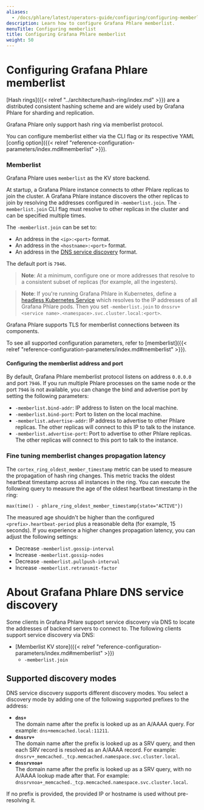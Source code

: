 ```yaml
---
aliases:
  - /docs/phlare/latest/operators-guide/configuring/configuring-memberlist/
description: Learn how to configure Grafana Phlare memberlist.
menuTitle: Configuring memberlist
title: Configuring Grafana Phlare memberlist
weight: 50
---
```


# Configuring Grafana Phlare memberlist

[Hash rings]({{< relref "../architecture/hash-ring/index.md" >}}) are a distributed consistent hashing scheme and are widely used by Grafana Phlare for sharding and replication.

Grafana Phlare only support hash ring via memberlist protocol.

You can configure memberlist either via the CLI flag or its respective YAML [config option]({{< relref "reference-configuration-parameters/index.md#memberlist" >}}).

### Memberlist

Grafana Phlare uses `memberlist` as the KV store backend.

At startup, a Grafana Phlare instance connects to other Phlare replicas to join the cluster.
A Grafana Phlare instance discovers the other replicas to join by resolving the addresses configured in `-memberlist.join`.
The `-memberlist.join` CLI flag must resolve to other replicas in the cluster and can be specified multiple times.

The `-memberlist.join` can be set to:

- An address in the `<ip>:<port>` format.
- An address in the `<hostname>:<port>` format.
- An address in the [DNS service discovery](#supported-discovery-modes) format.

The default port is `7946`.

> **Note**: At a minimum, configure one or more addresses that resolve to a consistent subset of replicas (for example, all the ingesters).

> **Note**: If you're running Grafana Phlare in Kubernetes, define a [headless Kubernetes Service](https://kubernetes.io/docs/concepts/services-networking/service/#headless-services) which resolves to the IP addresses of all Grafana Phlare pods. Then you set `-memberlist.join` to `dnssrv+<service name>.<namespace>.svc.cluster.local:<port>`.

Grafana Phlare supports TLS for memberlist connections between its components.

To see all supported configuration parameters, refer to [memberlist]({{< relref "reference-configuration-parameters/index.md#memberlist" >}}).

#### Configuring the memberlist address and port

By default, Grafana Phlare memberlist protocol listens on address `0.0.0.0` and port `7946`.
If you run multiple Phlare processes on the same node or the port `7946` is not available, you can change the bind and advertise port by setting the following parameters:

- `-memberlist.bind-addr`: IP address to listen on the local machine.
- `-memberlist.bind-port`: Port to listen on the local machine.
- `-memberlist.advertise-addr`: IP address to advertise to other Phlare replicas. The other replicas will connect to this IP to talk to the instance.
- `-memberlist.advertise-port`: Port to advertise to other Phlare replicas. The other replicas will connect to this port to talk to the instance.

### Fine tuning memberlist changes propagation latency

The `cortex_ring_oldest_member_timestamp` metric can be used to measure the propagation of hash ring changes.
This metric tracks the oldest heartbeat timestamp across all instances in the ring.
You can execute the following query to measure the age of the oldest heartbeat timestamp in the ring:

```promql
max(time() - phlare_ring_oldest_member_timestamp{state="ACTIVE"})
```

The measured age shouldn't be higher than the configured `<prefix>.heartbeat-period` plus a reasonable delta (for example, 15 seconds).
If you experience a higher changes propagation latency, you can adjust the following settings:

- Decrease `-memberlist.gossip-interval`
- Increase `-memberlist.gossip-nodes`
- Decrease `-memberlist.pullpush-interval`
- Increase `-memberlist.retransmit-factor`

# About Grafana Phlare DNS service discovery

Some clients in Grafana Phlare support service discovery via DNS to locate the addresses of backend servers to connect to. The following clients support service discovery via DNS:

- [Memberlist KV store]({{< relref "reference-configuration-parameters/index.md#memberlist" >}})
  - `-memberlist.join`

## Supported discovery modes

DNS service discovery supports different discovery modes.
You select a discovery mode by adding one of the following supported prefixes to the address:

- **`dns+`**<br />
  The domain name after the prefix is looked up as an A/AAAA query. For example: `dns+memcached.local:11211`.
- **`dnssrv+`**<br />
  The domain name after the prefix is looked up as a SRV query, and then each SRV record is resolved as an A/AAAA record. For example: `dnssrv+_memcached._tcp.memcached.namespace.svc.cluster.local`.
- **`dnssrvnoa+`**<br />
  The domain name after the prefix is looked up as a SRV query, with no A/AAAA lookup made after that. For example: `dnssrvnoa+_memcached._tcp.memcached.namespace.svc.cluster.local`.

If no prefix is provided, the provided IP or hostname is used without pre-resolving it.
